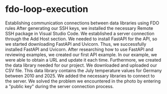 # fdo-loop-execution
Establishing communication connections between data libraries using FDO rules
After generating our SSH keys, we installed the necessary Remote SSH package in Visual Studio Code. We established a server connection through the Add Host section. We needed to install FastAPI for the API, so we started downloading FastAPI and Uvicorn. 
Thus, we successfully installed FastAPI and Uvicorn. 
After researching how to use FastAPI and reviewing examples, we created our first API example. In our example, we were able to obtain a URL and update it each time. Furthermore, we created the data library needed for our project. 
We downloaded and uploaded our CSV file. This data library contains the July temperature values for Germany between 2010 and 2025. We added the necessary libraries to connect to the server. We solved the problem we encountered in the photo by entering a "public key" during the server connection process.
